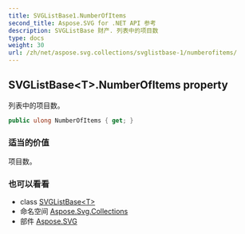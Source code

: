 ```yaml
---
title: SVGListBase1.NumberOfItems
second_title: Aspose.SVG for .NET API 参考
description: SVGListBase 财产. 列表中的项目数
type: docs
weight: 30
url: /zh/net/aspose.svg.collections/svglistbase-1/numberofitems/
---
```

## SVGListBase&lt;T&gt;.NumberOfItems property

列表中的项目数。

```csharp
public ulong NumberOfItems { get; }
```

### 适当的价值

项目数。

### 也可以看看

* class [SVGListBase&lt;T&gt;](../)
* 命名空间 [Aspose.Svg.Collections](../../svglistbase-1/)
* 部件 [Aspose.SVG](../../../)


